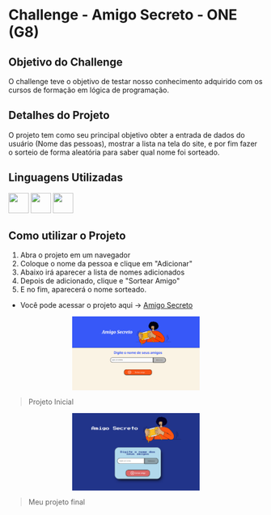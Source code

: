 # Challenge - Amigo Secreto - ONE (G8)
## Objetivo do Challenge
O challenge teve o objetivo de testar nosso conhecimento adquirido com os cursos de formação em lógica de programação.
## Detalhes do Projeto
O projeto tem como seu principal objetivo obter a entrada de dados do usuário (Nome das pessoas), mostrar a lista na tela do site, e por fim fazer o sorteio de forma aleatória para saber qual nome foi sorteado.
## Linguagens Utilizadas
<img loading="lazy" src="https://cdn.jsdelivr.net/gh/devicons/devicon@latest/icons/html5/html5-original.svg" width="40" height="40" /> <img src="https://cdn.jsdelivr.net/gh/devicons/devicon@latest/icons/css3/css3-original.svg" width="40" height="40" /> <img src="https://cdn.jsdelivr.net/gh/devicons/devicon@latest/icons/javascript/javascript-original.svg" width="40" height="40" />

## Como utilizar o Projeto
1. Abra o projeto em um navegador
2. Coloque o nome da pessoa e clique em "Adicionar"
3. Abaixo irá aparecer a lista de nomes adicionados
4. Depois de adicionado, clique e "Sortear Amigo"
5. E no fim, aparecerá o nome sorteado.

* Você pode acessar o projeto aqui -> [Amigo Secreto](https://gersonccruz.github.io/challenge-amigo-secreto/)

<div align="center">
    <img width="50%" align="center" src="assets/projeto-inicial.png" alt="Como era o projeto inicial">
</div>

> Projeto Inicial
<div align="center">
    <img width="50%" align="center" src="assets/meu-projeto.png" alt="Minha ideia do projeto">
</div>

> Meu projeto final